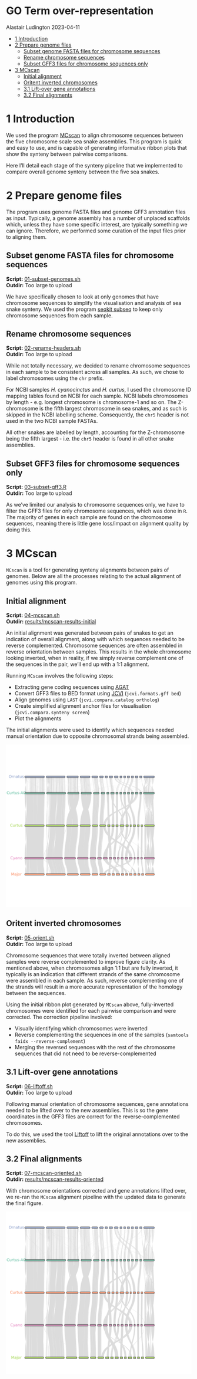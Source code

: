 GO Term over-representation
================
Alastair Ludington
2023-04-11

- <a href="#1-introduction" id="toc-1-introduction">1 Introduction</a>
- <a href="#2-prepare-genome-files" id="toc-2-prepare-genome-files">2
  Prepare genome files</a>
  - <a href="#subset-genome-fasta-files-for-chromosome-sequences"
    id="toc-subset-genome-fasta-files-for-chromosome-sequences">Subset
    genome FASTA files for chromosome sequences</a>
  - <a href="#rename-chromosome-sequences"
    id="toc-rename-chromosome-sequences">Rename chromosome sequences</a>
  - <a href="#subset-gff3-files-for-chromosome-sequences-only"
    id="toc-subset-gff3-files-for-chromosome-sequences-only">Subset GFF3
    files for chromosome sequences only</a>
- <a href="#3-mcscan" id="toc-3-mcscan">3 MCscan</a>
  - <a href="#initial-alignment" id="toc-initial-alignment">Initial
    alignment</a>
  - <a href="#oritent-inverted-chromosomes"
    id="toc-oritent-inverted-chromosomes">Oritent inverted chromosomes</a>
  - <a href="#31-lift-over-gene-annotations"
    id="toc-31-lift-over-gene-annotations">3.1 Lift-over gene
    annotations</a>
  - <a href="#32-final-alignments" id="toc-32-final-alignments">3.2 Final
    alignments</a>

# 1 Introduction

We used the program
[MCscan](https://github.com/tanghaibao/jcvi/wiki/MCscan-(Python-version))
to align chromosome sequences between the five chromosome scale sea
snake assemblies. This program is quick and easy to use, and is capable
of generating informative ribbon plots that show the synteny between
pairwise comparisons.

Here I’ll detail each stage of the synteny pipeline that we implemented
to compare overall genome synteny between the five sea snakes.

# 2 Prepare genome files

The program uses genome FASTA files and genome GFF3 annotation files as
input. Typically, a genome assembly has a number of unplaced scaffolds
which, unless they have some specific interest, are typically something
we can ignore. Therefore, we performed some curation of the input files
prior to aligning them.

## Subset genome FASTA files for chromosome sequences

**Script:**
[01-subset-genomes.sh](https://github.com/a-lud/sea-snake-selection/blob/main/synteny/scripts/01-subset-genomes.sh)  
**Outdir:** Too large to upload

We have specifically chosen to look at only genomes that have chromosome
sequences to simplify the visualisation and analysis of sea snake
synteny. We used the program [seqkit
subseq](https://github.com/shenwei356/seqkit) to keep only chromosome
sequences from each sample.

## Rename chromosome sequences

**Script:**
[02-rename-headers.sh](https://github.com/a-lud/sea-snake-selection/blob/main/synteny/scripts/02-rename-headers.sh)  
**Outdir:** Too large to upload

While not totally necessary, we decided to rename chromosome sequences
in each sample to be consistent across all samples. As such, we chose to
label chromosomes using the `chr` prefix.

For NCBI samples *H. cyanocinctus* and *H. curtus*, I used the
chromosome ID mapping tables found on NCBI for each sample. NCBI labels
chromosomes by length - e.g. longest chromosome is chromosome-1 and so
on. The Z-chromosome is the fifth largest chromosome in sea snakes, and
as such is skipped in the NCBI labelling scheme. Consequently, the
`chr5` header is not used in the two NCBI sample FASTAs.

All other snakes are labelled by length, accounting for the Z-chromosome
being the fifth largest - i.e. the `chr5` header is found in all other
snake assemblies.

## Subset GFF3 files for chromosome sequences only

**Script:**
[03-subset-gff3.R](https://github.com/a-lud/sea-snake-selection/blob/main/synteny/scripts/03-subset-gff3.R)  
**Outdir:** Too large to upload

As we’ve limited our analysis to chromosome sequences only, we have to
filter the GFF3 files for only chromosome sequences, which was done in
`R`. The majority of genes in each sample are found on the chromosome
sequences, meaning there is little gene loss/impact on alignment quality
by doing this.

# 3 MCscan

`MCscan` is a tool for generating synteny alignments between pairs of
genomes. Below are all the processes relating to the actual alignment of
genomes using this program.

## Initial alignment

**Script:**
[04-mcscan.sh](https://github.com/a-lud/sea-snake-selection/blob/main/synteny/scripts/04-mcscan.sh)  
**Outdir:**
[results/mcscan-results-initial](https://github.com/a-lud/sea-snake-selection/tree/main/synteny/results/mcscan-results-initial)

An initial alignment was generated between pairs of snakes to get an
indication of overall alignment, along with which sequences needed to be
reverse complemented. Chromosome sequences are often assembled in
reverse orientation between samples. This results in the whole
chromosome looking inverted, when in reality, if we simply reverse
complement one of the sequences in the pair, we’ll end up with a 1:1
alignment.

Running `MCscan` involves the following steps:

- Extracting gene coding sequences using
  [AGAT](https://github.com/NBISweden/AGAT)
- Convert GFF3 files to BED format using
  [JCVI](https://github.com/tanghaibao/jcvi/wiki/MCscan-(Python-version))
  (`jcvi.formats.gff bed`)
- Align genomes using `LAST` (`jcvi.compara.catalog ortholog`)
- Create simplified alignment anchor files for visualisation
  (`jcvi.compara.synteny screen`)
- Plot the alignments

The initial alignments were used to identify which sequences needed
manual orientation due to opposite chromosomal strands being assembled.

![](https://github.com/a-lud/sea-snake-selection/blob/main/synteny/results/mcscan-results-initial/karyotype.png)

## Oritent inverted chromosomes

**Script:**
[05-orient.sh](https://github.com/a-lud/sea-snake-selection/blob/main/synteny/scripts/05-orient.sh)  
**Outdir:** Too large to upload

Chromosome sequences that were totally inverted between aligned samples
were reverse complemented to improve figure clarity. As mentioned above,
when chromosomes align 1:1 but are fully inverted, it typically is an
indication that different strands of the same chromosome were assembled
in each sample. As such, reverse complementing one of the strands will
result in a more accurate representation of the homology between the
sequences.

Using the initial ribbon plot generated by `MCscan` above,
fully-inverted chromosomes were identified for each pairwise comparison
and were corrected. The correction pipeline involved:

- Visually identifying which chromosomes were inverted
- Reverse complementing the sequences in one of the samples
  (`samtools faidx --reverse-complement`)
- Merging the reversed sequences with the rest of the chromosome
  sequences that did not need to be reverse-complemented

## 3.1 Lift-over gene annotations

**Script:**
[06-liftoff.sh](https://github.com/a-lud/sea-snake-selection/blob/main/synteny/scripts/06-liftoff.sh)  
**Outdir:** Too large to upload

Following manual orientation of chromosome sequences, gene annotations
needed to be lifted over to the new assemblies. This is so the gene
coordinates in the GFF3 files are correct for the reverse-complemented
chromosomes.

To do this, we used the tool
[Liftoff](https://github.com/agshumate/Liftoff) to lift the original
annotations over to the new assemblies.

## 3.2 Final alignments

**Script:**
[07-mcscan-oriented.sh](https://github.com/a-lud/sea-snake-selection/blob/main/synteny/scripts/07-mcscan-oriented.sh)  
**Outdir:**
[results/mcscan-results-oriented](https://github.com/a-lud/sea-snake-selection/tree/main/synteny/results/mcscan-results-oriented)

With chromosome orientations corrected and gene annotations lifted over,
we re-ran the `MCscan` alignment pipeline with the updated data to
generate the final figure.

![](https://github.com/a-lud/sea-snake-selection/blob/main/synteny/results/mcscan-results-oriented/karyotype.png)
